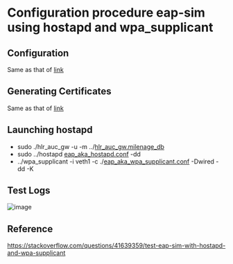 # Configuration procedure eap-sim using hostapd and wpa_supplicant

## Configuration
Same as that of [link](https://raw.githubusercontent.com/panyogesh/integration-magma/main/utils/Radiusexperiments/wired_hoastapd_wpasupplicant/wired_hostapd_wpa_supplicant_bringup.md)

## Generating Certificates
Same as that of [link](https://raw.githubusercontent.com/panyogesh/integration-magma/main/utils/Radiusexperiments/wired_hoastapd_wpasupplicant/wired_hostapd_wpa_supplicant_bringup.md)

## Launching hostapd
* sudo ./hlr_auc_gw -u -m ../[hlr_auc_gw.milenage_db](https://github.com/panyogesh/integration-magma/blob/main/utils/Radiusexperiments/wired_hoastapd_wpasupplicant/eapaka_conf/hlr_auc_gw.milenage_db)
* sudo ../hostapd [eap_aka_hostapd.conf](https://github.com/panyogesh/integration-magma/blob/main/utils/Radiusexperiments/wired_hoastapd_wpasupplicant/eapaka_conf/eap_sim_hostapd.conf) -dd
* ../wpa_supplicant -i veth1 -c ./[eap_aka_wpa_supplicant.conf](https://github.com/panyogesh/integration-magma/blob/main/utils/Radiusexperiments/wired_hoastapd_wpasupplicant/eapaka_conf/eap_aka_wpa_supplicant.conf) -Dwired -dd -K

## Test Logs
![image](https://github.com/panyogesh/integration-magma/assets/69527565/8c141e87-8495-41f9-bae9-3e252b446ab9)


## Reference
https://stackoverflow.com/questions/41639359/test-eap-sim-with-hostapd-and-wpa-supplicant

